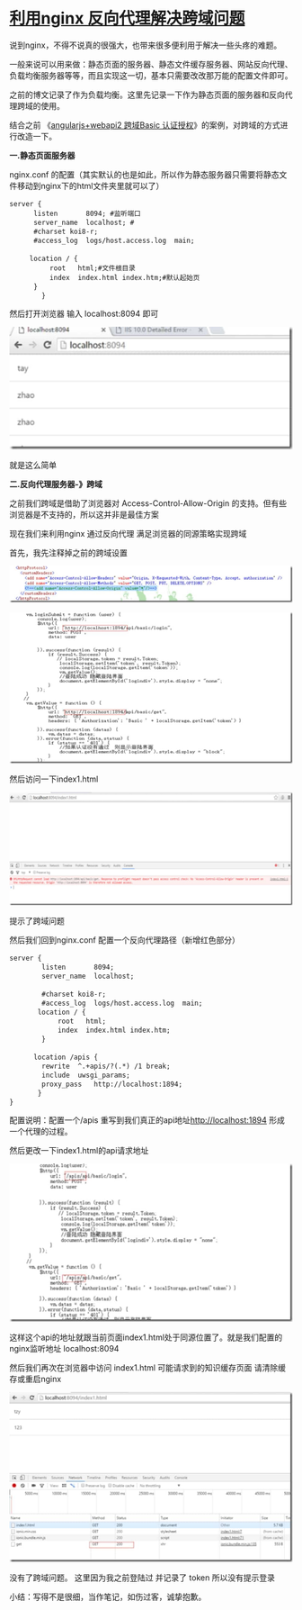 # [利用nginx 反向代理解决跨域问题](https://www.cnblogs.com/bninp/p/5694277.html)

  说到nginx，不得不说真的很强大，也带来很多便利用于解决一些头疼的难题。

  一般来说可以用来做：静态页面的服务器、静态文件缓存服务器、网站反向代理、负载均衡服务器等等，而且实现这一切，基本只需要改改那万能的配置文件即可。

之前的博文记录了作为负载均衡。这里先记录一下作为静态页面的服务器和反向代理跨域的使用。

结合之前 《[angularjs+webapi2 跨域Basic 认证授权](http://www.cnblogs.com/bninp/p/5512057.html)》的案例，对跨域的方式进行改造一下。

**一.静态页面服务器**

nginx.conf 的配置（其实默认的也是如此，所以作为静态服务器只需要将静态文件移动到nginx下的html文件夹里就可以了）

```shell
server {
      listen       8094; #监听端口
      server_name  localhost; #
      #charset koi8-r;
      #access_log  logs/host.access.log  main;

     location / {
          root   html;#文件根目录
          index  index.html index.htm;#默认起始页
      }
        }
```



然后打开浏览器 输入 localhost:8094 即可

[![img](assets/wps3-1599185734910.jpg)](http://images2015.cnblogs.com/blog/680116/201607/680116-20160722103543607-568091696.png)

就是这么简单

**二.反向代理服务器-》跨域**

之前我们跨域是借助了浏览器对 Access-Control-Allow-Origin 的支持。但有些浏览器是不支持的，所以这并非是最佳方案

现在我们来利用nginx 通过反向代理 满足浏览器的同源策略实现跨域

首先，我先注释掉之前的跨域设置

[![img](assets/wps4-1599185734910.jpg)](http://images2015.cnblogs.com/blog/680116/201607/680116-20160722103544966-1134184964.png)

[![img](assets/wps5.jpg)](http://images2015.cnblogs.com/blog/680116/201607/680116-20160722103546357-270128260.png)

然后访问一下index1.html

[![img](assets/wps6.jpg)](http://images2015.cnblogs.com/blog/680116/201607/680116-20160722103547951-627726748.png)

提示了跨域问题

然后我们回到nginx.conf 配置一个反向代理路径（新增红色部分）

```
server {
        listen       8094;
        server_name  localhost;

        #charset koi8-r;
        #access_log  logs/host.access.log  main;
       location / {
            root   html;
            index  index.html index.htm;
        }

      location /apis {
    	rewrite  ^.+apis/?(.*) /1 break;
    	include  uwsgi_params;
       	proxy_pass   http://localhost:1894;
       }
}
```

配置说明：配置一个/apis  重写到我们真正的api地址[http://localhost:1894](http://localhost:1894/)  形成一个代理的过程。

然后更改一下index1.html的api请求地址

[![img](assets/wps9.jpg)](http://images2015.cnblogs.com/blog/680116/201607/680116-20160722103549638-1847186263.png)

这样这个api的地址就跟当前页面index1.html处于同源位置了。就是我们配置的nginx监听地址 localhost:8094

然后我们再次在浏览器中访问 index1.html   可能请求到的知识缓存页面 请清除缓存或重启nginx

[![img](assets/wps10.jpg)](http://images2015.cnblogs.com/blog/680116/201607/680116-20160722103551294-1738563456.png)

没有了跨域问题。 这里因为我之前登陆过 并记录了 token 所以没有提示登录

小结：写得不是很细，当作笔记，如伤过客，诚挚抱歉。

 